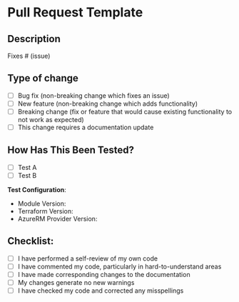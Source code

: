 # Pull Request Template

## Description
<!--  Please include a summary of the change and which issue is fixed. Please also include relevant motivation and context. List any dependencies that are required for this change. -->

Fixes # (issue)

## Type of change
<!-- Please delete options that are not relevant. -->

- [ ] Bug fix (non-breaking change which fixes an issue)
- [ ] New feature (non-breaking change which adds functionality)
- [ ] Breaking change (fix or feature that would cause existing functionality to not work as expected)
- [ ] This change requires a documentation update

## How Has This Been Tested?
<!-- Please describe the tests that you ran to verify your changes. Provide instructions so we can reproduce. Please also list any relevant details for your test configuration -->

- [ ] Test A
- [ ] Test B

**Test Configuration**:
* Module Version:
* Terraform Version:
* AzureRM Provider Version:

## Checklist:

- [ ] I have performed a self-review of my own code
- [ ] I have commented my code, particularly in hard-to-understand areas
- [ ] I have made corresponding changes to the documentation
- [ ] My changes generate no new warnings
- [ ] I have checked my code and corrected any misspellings
